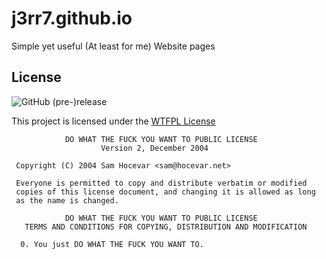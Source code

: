 # j3rr7.github.io

Simple yet useful (At least for me) Website pages



## License
![GitHub (pre-)release](https://img.shields.io/badge/relase-1.0.0-brightgreen.svg?longCache=true&style=for-the-badge)



This project is licensed under the [WTFPL License](http://www.wtfpl.net/txt/copying/) 

```
            DO WHAT THE FUCK YOU WANT TO PUBLIC LICENSE
                    Version 2, December 2004

 Copyright (C) 2004 Sam Hocevar <sam@hocevar.net>

 Everyone is permitted to copy and distribute verbatim or modified
 copies of this license document, and changing it is allowed as long
 as the name is changed.

            DO WHAT THE FUCK YOU WANT TO PUBLIC LICENSE
   TERMS AND CONDITIONS FOR COPYING, DISTRIBUTION AND MODIFICATION

  0. You just DO WHAT THE FUCK YOU WANT TO.
 ```
